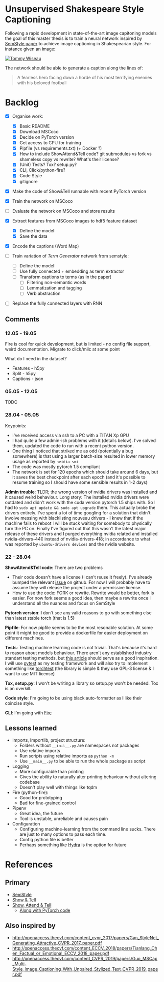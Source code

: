 # Unsupervised Shakespeare Style Captioning

Following a rapid development in state-of-the-art image capitoning models the goal of this master thesis is to train a neural network inspired by [SemStyle paper](https://arxiv.org/abs/1805.07030) to achieve image captioning in Shakespearian style. For instance given an image:

[![Tommy Wiseau](https://bi.im-g.pl/im/16/27/10/z16936982V,kadr-z-filmu--The-room----na-nim-Tommy-Wiseau--pom.jpg)](https://wyborcza.pl/7,101707,22959130,tommy-wiseau-to-tomasz-wieczorkiewicz-najgorszy-rezyser-swiata.html)

The network should be able to generate a caption along the lines of:

> A fearless hero facing down a horde of his most terrifying enemies with his beloved football

# Backlog

- [x] Organise work:
    * [x] Basic README
    * [x] Download MSCoco
    * [x] Decide on PyTorch version
    * [x] Get access to GPU for training
    * [x] Pipfile (vs requirements.txt) (+ Docker ?)
    * [x] How to include ShowAttend&Tell code? git submodules vs fork vs shameless copy vs rewrite? What's their license?
    * [x] (Unit) Tests? Tox? setup.py?
    * [x] CLI, Click/python-fire?
    * [x] Code Style
    * [x] gitignore
- [x] Make the code of Show&Tell runnable with recent PyTorch version
- [x] Train the network on MSCoco
- [ ] Evaluate the network on MSCoco and store results
- [x] Extract features from MSCoco images to hdf5 feature dataset
    * [x] Define the model
    * [x] Save the data
- [x] Encode the captions (Word Map)
- [ ] Train variation of *Term Generator* network from semstyle:
    * [ ] Define the model
    * [ ] Use fully connected + embedding as term extractor
    * [ ] Transform captions to terms (as in the paper)
      * [ ] Filtering non-semantic words
      * [ ] Lemmatization and tagging
      * [ ] Verb abstraction
- [ ] Replace the fully connected layers with RNN



## Comments


### 12.05 - 19.05

Fire is cool for quick development, but is limited - no config file support, weird documentation.
Migrate to click/milc at some point

What do I need in the dataset?
  * Features - h5py
  * Split - h5py
  * Captions - json


### 05.05 - 12.05

TODO


### 28.04 - 05.05

Keypoints:

- I've received access via ssh to a PC with a TITAN Xp GPU
- I had quite a few admin-ish problems with it (details below). I've solved them, updated the code to run with a recent python version. 
- One thing I noticed that striked me as odd (potentially a bug somewhere) is that using a larger batch-size resulted in lower memory usage as reported by `nvidia-smi`
- The code was mostly pytorch 1.5 compliant
- The network is set for 120 epochs which should take around 6 days, but it saves the best checkpoint after each epoch (and it's possible to resume training so I should have some sensible results in 1-2 days)



**Admin trouble**: TLDR; the wrong version of nvidia drivers was installed and it caused weird behaviour.
Long story:
The installed nvidia drivers were outdated and didn't work with the cuda version pytorch 1.5 ships with. So I had to `sudo apt update && sudo apt upgrade` them. This actually broke the drivers entirely. I've spent a lot of time googling for a solution that didn't involve messing with blacklisting nouveau drivers - I knew that if the machine fails to reboot I will be stuck waiting for somebody to physically turn the PC on. Finally I've figured out that this wasn't the latest major release of these drivers and I purged everything nvidia related and installed nvidia-drivers-440 instead of nvidia-drivers-418; in accordance to what was reported by `ubuntu-drivers devices` and the nvidia website. 



### 22 - 28.04

**ShowAttend&Tell code**: There are two problems

* Their code doesn't have a license (I can't reuse it freely). I've already bumped the relevant [issue](https://github.com/sgrvinod/a-PyTorch-Tutorial-to-Image-Captioning/issues/81) on github. For now I will probably have to assume they will release the project under a permissive license.
* How to use the code: FORK or rewrite. Rewrite would be better, fork is easier. For now fork seems a good idea, then maybe a rewrite once I understand all the nuances and focus on SemStyle

**Pytorch version**: I don't see any valid reasons to go with something else than latest stable torch (that is 1.5)

**Pipfile**: For now pipfile seems to be the most resonable solution. At some point it might be good to provide a dockerfile for easier deployment on different machines.

**Tests**: Testing machine learning code is not trivial. That's because it's hard to reason about models behaviour. There aren't any established industry standart testing methods, but [this article](https://medium.com/@keeper6928/how-to-unit-test-machine-learning-code-57cf6fd81765) should serve as a good inspiration. I will use [pytest](https://docs.pytest.org/en/latest/) as my testing framework and will also try to implement something like [torchtest](https://github.com/suriyadeepan/torchtest) (the library is simple & they use GPL-3 license & I want to use MIT license)

**Tox, setup.py**: I won't be writing a library so setup.py won't be needed. Tox is an overkill.

**Code style**:  I'm going to be using black auto-formatter as I like their coincise style.

**CLI**: I'm going with [Fire](https://github.com/google/python-fire)


## Lessons learned

  - Imports, Importlib, project structure:
    * Folders without `__init__.py` are namespaces not packages
    * Use relative imports
    * Run scripts using relative imports as `python -m`
    * Use `__main__.py` to be able to run the whole package as script
  - Logging
    * More configurable than printing
    * Gives the ability to naturally alter printing behaviour without altering codebase
    * Doesn't play well with things like tqdm
  - Fire (python-fire):
    * Good for prototyping
    * Bad for fine-grained control
  - Pipenv
    * Great idea, the future
    * Tool is unstable, unreliable and causes pain
  - Configuration
    * Configuring machine-learning from the command line sucks. There are just to many options to pass each time.
    * Config python file is better
    * Perhaps something like [Hydra](https://hydra.cc/docs/next/intro/) is the option for future

# References

## Primary

* [SemStyle](https://arxiv.org/abs/1805.07030)
* [Show & Tell](https://arxiv.org/pdf/1609.06647.pdf)
* [Show, Attend & Tell](https://arxiv.org/pdf/1502.03044.pdf)
  - [Along with PyTorch code](https://github.com/sgrvinod/a-PyTorch-Tutorial-to-Image-Captioning)

## Also inspired by

* http://openaccess.thecvf.com/content_cvpr_2017/papers/Gan_StyleNet_Generating_Attractive_CVPR_2017_paper.pdf
* http://openaccess.thecvf.com/content_ECCV_2018/papers/Tianlang_Chen_Factual_or_Emotional_ECCV_2018_paper.pdf
* http://openaccess.thecvf.com/content_CVPR_2019/papers/Guo_MSCap_Multi-Style_Image_Captioning_With_Unpaired_Stylized_Text_CVPR_2019_paper.pdf


